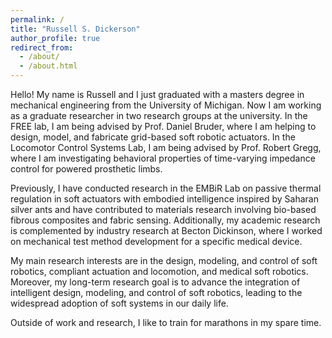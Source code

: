 ```yaml
---
permalink: /
title: "Russell S. Dickerson"
author_profile: true
redirect_from: 
  - /about/
  - /about.html
---
```

Hello! My name is Russell and I just graduated with a masters degree in mechanical engineering from the University of Michigan. Now I am working as a graduate researcher in two research groups at the university. In the FREE lab, I am being advised by Prof. Daniel Bruder, where I am helping to design, model, and fabricate grid-based soft robotic actuators. In the Locomotor Control Systems Lab, I am being advised by Prof. Robert Gregg, where I am investigating behavioral properties of time-varying impedance control for powered prosthetic limbs.

Previously, I have conducted research in the EMBiR Lab on passive thermal regulation in soft actuators with embodied intelligence inspired by Saharan silver ants and have contributed to materials research involving bio-based fibrous composites and fabric sensing. Additionally, my academic research is complemented by industry research at Becton Dickinson, where I worked on mechanical test method development for a specific medical device.

My main research interests are in the design, modeling, and control of soft robotics, compliant actuation and locomotion, and medical soft robotics. Moreover, my long-term research goal is to advance the integration of intelligent design, modeling, and control of soft robotics, leading to the widespread adoption of soft systems in our daily life.

Outside of work and research, I like to train for marathons in my spare time.

<!--I approach soft robotics as an intrinsically multidisciplinary field, where actuation, morphology, sensing and control must be developed simultaneously. Further, I am motivated by the challenge of integrating structural design with embodied intelligence, and control-theoretic principles into unified, deployable systems that are capable of achieving robustness in uncertain and unstructured environments.-->